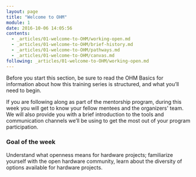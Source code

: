 ```yaml
---
layout: page
title: "Welcome to OHM"
module: 1
date: 2016-10-06 14:05:56
contents:
  - _articles/01-welcome-to-OHM/working-open.md
  - _articles/01-welcome-to-OHM/brief-history.md
  - _articles/01-welcome-to-OHM/pathways.md
  - _articles/01-welcome-to-OHM/canvas.md  
following: _articles/01-welcome-to-OHM/working-open.md
---
```


Before you start this section, be sure to read the OHM Basics for information about how this training series is structured, and what you’ll need to begin.

If you are following along as part of the mentorship program, during this week you will get to know your fellow mentees and the organizers' team. We will also provide you with a brief introduction to the tools and communication channels we’ll be using to get the most out of your program participation.

### Goal of the week

Understand what openness means for hardware projects; familiarize yourself with the open hardware community, learn about the diversity of options available for hardware projects.

<!--### Assignments (to insert in each submodule)
- Complete OHM checklist available in the GOSH forum
- Read through our list of open hardware projects and pick aspects of projects you like to discuss them in the next cohort meeting
- Mentor meeting:
  - Discuss your expectations and identify key elements of what you want to learn.
  - Which topics will you project benefit of the most?-->
